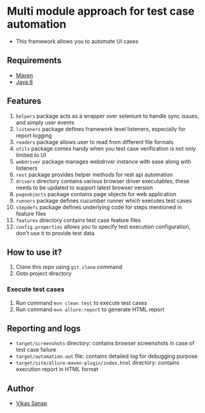 Multi module approach for test case automation
==============================================
- This framework allows you to automate UI cases

## Requirements
- [Maven](https://maven.apache.org/download.cgi)
- [Java 8](https://www.oracle.com/technetwork/java/javase/downloads/jdk8-downloads-2133151.html)

## Features

1. `helpers` package acts as a wrapper over selenium to handle sync issues, and simply user events
2. `listeners` package defines framework level listeners, especially for report logging
3. `readers` package allows user to read from different file formats
4. `utils` package comes handy when you test case verification is not only limited to UI
5. `webdriver` package manages webdriver instance with ease along with listeners
6. `rest` package provides helper methods for rest api automation
7. `drivers` directory contains various browser driver executables, these needs to be updated to support latest browser version
8. `pageobjects` package contains page objects for web application
9. `runners` package defines cucumber runner which executes test cases
10. `stepdefs` package defines underlying code for steps mentioned in feature files
11. `features` directory contains test case feature files
12. `config.properties` allows you to specify test execution configuration, don't use it to provide test data

## How to use it?
1. Clone this repo using `git clone` command
2. Goto project directory

### Execute test cases
1. Run command `mvn clean test` to execute test cases
2. Run command `mvn allure:report` to generate HTML report

## Reporting and logs
- `target/screenshots` directory: contains browser screenshots in case of test case failure
- `target/automation.out` file: contains detailed log for debugging purpose
- `target/site/allure-maven-plugin/index.html` directory: contains execution report in HTML format

## Author
- [Vikas Sanap](https://www.linkedin.com/in/vikassanap/)